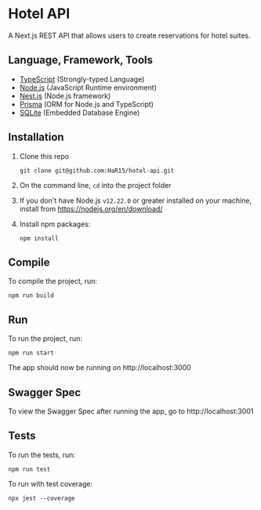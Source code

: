 # Hotel API

A Next.js REST API that allows users to create reservations for hotel suites.

## Language, Framework, Tools

- [TypeScript](https://www.typescriptlang.org/) (Strongly-typed Language)
- [Node.js](https://nodejs.org/) (JavaScript Runtime environment)
- [Nest.js](https://nestjs.com/) (Node.js framework)
- [Prisma](https://www.prisma.io/) (ORM for Node.js and TypeScript)
- [SQLite](https://www.sqlite.org/) (Embedded Database Engine)  

## Installation

1. Clone this repo
   
   ```
   git clone git@github.com:HaR15/hotel-api.git
   ```

2. On the command line, `cd` into the project folder
3. If you don't have Node.js `v12.22.0` or greater installed on your machine, install from https://nodejs.org/en/download/
3. Install npm packages: 

    ```
    npm install
    ```

## Compile

To compile the project, run:

```
npm run build
```

## Run

To run the project, run:

```
npm run start
```

The app should now be running on http://localhost:3000

## Swagger Spec

To view the Swagger Spec after running the app, go to http://localhost:3001

## Tests

To run the tests, run:

```
npm run test
```

To run with test coverage:

```
npx jest --coverage
```